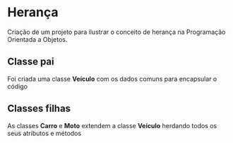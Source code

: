 # Herança
Criação de um projeto para ilustrar o conceito de herança na Programação Orientada a Objetos.

## Classe pai
Foi criada uma classe **Veículo** com os dados comuns para encapsular o código

## Classes filhas
As classes **Carro** e **Moto** extendem a classe **Veículo** herdando todos os seus atributos e métodos 
